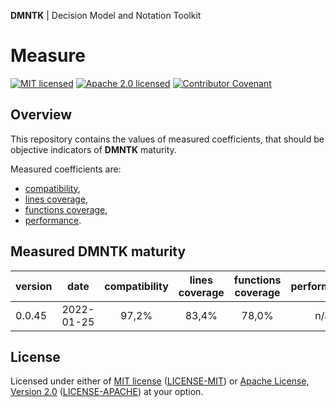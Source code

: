 **DMNTK** | Decision Model and Notation Toolkit

# Measure

[![MIT licensed][mit-badge]][mit-url]
[![Apache 2.0 licensed][apache-badge]][apache-url]
[![Contributor Covenant][coc-badge]](CODE_OF_CONDUCT.md)

[mit-badge]: https://img.shields.io/badge/License-MIT-blue.svg
[mit-url]: LICENSE-MIT
[apache-badge]: https://img.shields.io/badge/License-Apache%202.0-blue.svg
[apache-url]: LICENSE-APACHE
[coc-badge]: https://img.shields.io/badge/Contributor%20Covenant-2.1-4baaaa.svg

## Overview

This repository contains the values of measured coefficients,
that should be objective indicators of **DMNTK** maturity.

Measured coefficients are:
- [compatibility](./compatibility/README.md),
- [lines coverage](./coverage/README.md),
- [functions coverage](./coverage/README.md),
- [performance](./performance/README.md).

## Measured DMNTK maturity

| version |     date      | compatibility | lines<br/>coverage | functions<br/>coverage | performance |
|---------|:-------------:|:-------------:|:------------------:|:----------------------:|:-----------:|
| 0.0.45  |  2022-01-25   |     97,2%     |       83,4%        |         78,0%          |     n/a     |

## License

Licensed under either of
[MIT license](https://opensource.org/licenses/MIT) ([LICENSE-MIT](https://github.com/dmntk/dmntk.rs/blob/main/LICENSE-MIT)) or
[Apache License, Version 2.0](https://www.apache.org/licenses/LICENSE-2.0) ([LICENSE-APACHE](https://github.com/dmntk/dmntk.rs/blob/main/LICENSE-APACHE))
at your option.
